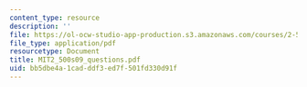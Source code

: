 ```yaml
---
content_type: resource
description: ''
file: https://ol-ocw-studio-app-production.s3.amazonaws.com/courses/2-500-desalination-and-water-purification-spring-2009/bb5dbe4a1cadddf3ed7f501fd330d91f_MIT2_500s09_questions.pdf
file_type: application/pdf
resourcetype: Document
title: MIT2_500s09_questions.pdf
uid: bb5dbe4a-1cad-ddf3-ed7f-501fd330d91f
---
```

